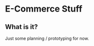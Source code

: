 E-Commerce Stuff
================================

What is it?
-----------
Just some planning / prototyping for now.
